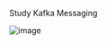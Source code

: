 Study Kafka Messaging

![image](https://github.com/brunosuza/sb-kafka/assets/13911181/7f4ffabd-d321-4d3f-870d-feb7eda789db)
